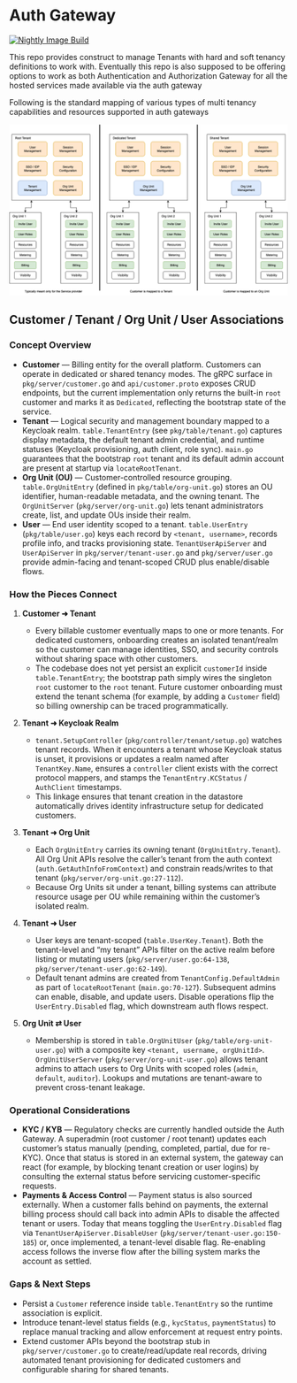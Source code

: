 # Auth Gateway

[![Nightly Image Build](https://github.com/go-core-stack/auth-gateway/actions/workflows/nightly-build.yml/badge.svg)](https://github.com/go-core-stack/auth-gateway/actions/workflows/nightly-build.yml)

This repo provides construct to manage Tenants with hard and soft tenancy
definitions to work with. Eventually this repo is also supposed to be offering
options to work as both Authentication and Authorization Gateway for all the
hosted services made available via the auth gateway

Following is the standard mapping of various types of multi tenancy
capabilities and resources supported in auth gateways

![Tenant & Org Unit Mapping](docs/img/tenant-org-units.png "Tenant & Org Unit Mapping")

## Customer / Tenant / Org Unit / User Associations

### Concept Overview
- **Customer** — Billing entity for the overall platform. Customers can operate in dedicated or shared tenancy modes. The gRPC surface in `pkg/server/customer.go` and `api/customer.proto` exposes CRUD endpoints, but the current implementation only returns the built-in `root` customer and marks it as `Dedicated`, reflecting the bootstrap state of the service.
- **Tenant** — Logical security and management boundary mapped to a Keycloak realm. `table.TenantEntry` (see `pkg/table/tenant.go`) captures display metadata, the default tenant admin credential, and runtime statuses (Keycloak provisioning, auth client, role sync). `main.go` guarantees that the bootstrap `root` tenant and its default admin account are present at startup via `locateRootTenant`.
- **Org Unit (OU)** — Customer-controlled resource grouping. `table.OrgUnitEntry` (defined in `pkg/table/org-unit.go`) stores an OU identifier, human-readable metadata, and the owning tenant. The `OrgUnitServer` (`pkg/server/org-unit.go`) lets tenant administrators create, list, and update OUs inside their realm.
- **User** — End user identity scoped to a tenant. `table.UserEntry` (`pkg/table/user.go`) keys each record by `<tenant, username>`, records profile info, and tracks provisioning state. `TenantUserApiServer` and `UserApiServer` in `pkg/server/tenant-user.go` and `pkg/server/user.go` provide admin-facing and tenant-scoped CRUD plus enable/disable flows.

### How the Pieces Connect
1. **Customer ➜ Tenant**
   - Every billable customer eventually maps to one or more tenants. For dedicated customers, onboarding creates an isolated tenant/realm so the customer can manage identities, SSO, and security controls without sharing space with other customers.
   - The codebase does not yet persist an explicit `customerId` inside `table.TenantEntry`; the bootstrap path simply wires the singleton `root` customer to the `root` tenant. Future customer onboarding must extend the tenant schema (for example, by adding a `Customer` field) so billing ownership can be traced programmatically.

2. **Tenant ➜ Keycloak Realm**
   - `tenant.SetupController` (`pkg/controller/tenant/setup.go`) watches tenant records. When it encounters a tenant whose Keycloak status is unset, it provisions or updates a realm named after `TenantKey.Name`, ensures a `controller` client exists with the correct protocol mappers, and stamps the `TenantEntry.KCStatus` / `AuthClient` timestamps.
   - This linkage ensures that tenant creation in the datastore automatically drives identity infrastructure setup for dedicated customers.

3. **Tenant ➜ Org Unit**
   - Each `OrgUnitEntry` carries its owning tenant (`OrgUnitEntry.Tenant`). All Org Unit APIs resolve the caller’s tenant from the auth context (`auth.GetAuthInfoFromContext`) and constrain reads/writes to that tenant (`pkg/server/org-unit.go:27-112`).
   - Because Org Units sit under a tenant, billing systems can attribute resource usage per OU while remaining within the customer’s isolated realm.

4. **Tenant ➜ User**
   - User keys are tenant-scoped (`table.UserKey.Tenant`). Both the tenant-level and “my tenant” APIs filter on the active realm before listing or mutating users (`pkg/server/user.go:64-138`, `pkg/server/tenant-user.go:62-149`).
   - Default tenant admins are created from `TenantConfig.DefaultAdmin` as part of `locateRootTenant` (`main.go:70-127`). Subsequent admins can enable, disable, and update users. Disable operations flip the `UserEntry.Disabled` flag, which downstream auth flows respect.

5. **Org Unit ⇄ User**
   - Membership is stored in `table.OrgUnitUser` (`pkg/table/org-unit-user.go`) with a composite key `<tenant, username, orgUnitId>`. `OrgUnitUserServer` (`pkg/server/org-unit-user.go`) allows tenant admins to attach users to Org Units with scoped roles (`admin`, `default`, `auditor`). Lookups and mutations are tenant-aware to prevent cross-tenant leakage.

### Operational Considerations
- **KYC / KYB** — Regulatory checks are currently handled outside the Auth Gateway. A superadmin (root customer / root tenant) updates each customer’s status manually (pending, completed, partial, due for re-KYC). Once that status is stored in an external system, the gateway can react (for example, by blocking tenant creation or user logins) by consulting the external status before servicing customer-specific requests.
- **Payments & Access Control** — Payment status is also sourced externally. When a customer falls behind on payments, the external billing process should call back into admin APIs to disable the affected tenant or users. Today that means toggling the `UserEntry.Disabled` flag via `TenantUserApiServer.DisableUser` (`pkg/server/tenant-user.go:150-185`) or, once implemented, a tenant-level disable flag. Re-enabling access follows the inverse flow after the billing system marks the account as settled.

### Gaps & Next Steps
- Persist a `Customer` reference inside `table.TenantEntry` so the runtime association is explicit.
- Introduce tenant-level status fields (e.g., `kycStatus`, `paymentStatus`) to replace manual tracking and allow enforcement at request entry points.
- Extend customer APIs beyond the bootstrap stub in `pkg/server/customer.go` to create/read/update real records, driving automated tenant provisioning for dedicated customers and configurable sharing for shared tenants.